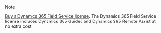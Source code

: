 > [!NOTE]
> [Buy a Dynamics 365 Field Service license](/dynamics365/field-service/buy-fs). The Dynamics 365 Field Service license includes Dynamics 365 Guides and Dynamics 365 Remote Assist at no extra cost.